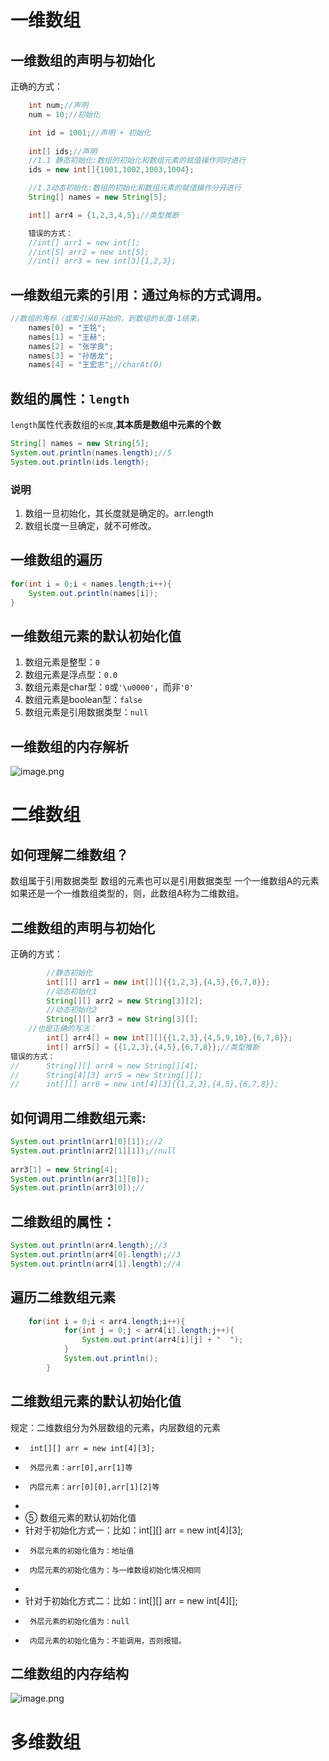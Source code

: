 # 一维数组
## 一维数组的声明与初始化
正确的方式：
```java
	int num;//声明
	num = 10;//初始化

	int id = 1001;//声明 + 初始化
		
	int[] ids;//声明
	//1.1 静态初始化:数组的初始化和数组元素的赋值操作同时进行
	ids = new int[]{1001,1002,1003,1004};

	//1.2动态初始化:数组的初始化和数组元素的赋值操作分开进行
	String[] names = new String[5];

	int[] arr4 = {1,2,3,4,5};//类型推断

	错误的方式：
	//int[] arr1 = new int[];
	//int[5] arr2 = new int[5];
	//int[] arr3 = new int[3]{1,2,3};
```
## 一维数组元素的引用：通过`角标`的方式调用。
```java
//数组的角标（或索引从0开始的，到数组的长度-1结束。
	names[0] = "王铭";
	names[1] = "王赫";
	names[2] = "张学良";
	names[3] = "孙居龙";
	names[4] = "王宏志";//charAt(0)
```
## 数组的属性：`length`
`length`属性代表数组的`长度`,**其本质是数组中元素的个数**
```java
String[] names = new String[5];
System.out.println(names.length);//5
System.out.println(ids.length);
```
### 说明

1. 数组一旦初始化，其长度就是确定的。arr.length
2. 数组长度一旦确定，就不可修改。
## 一维数组的遍历
```java
for(int i = 0;i < names.length;i++){
	System.out.println(names[i]);
}
```
## 一维数组元素的默认初始化值

1. 数组元素是整型：`0`
2. 数组元素是浮点型：`0.0`
3. 数组元素是char型：`0`或`'\u0000'`，而非`'0'`
4. 数组元素是boolean型：`false`
5. 数组元素是引用数据类型：`null`
## 一维数组的内存解析
![image.png](https://cdn.nlark.com/yuque/0/2022/png/28932072/1655979620124-65db1f9f-8783-4152-a233-2ffed039912c.png#averageHue=%235faa9d&clientId=u43625b52-a8ed-4&from=paste&height=428&id=u7303f3d2&originHeight=428&originWidth=753&originalType=binary&ratio=1&rotation=0&showTitle=false&size=49167&status=done&style=none&taskId=u276d08d2-3c75-4b58-bc21-dea8764d22a&title=&width=753)
# 二维数组
## 如何理解二维数组？
数组属于引用数据类型
数组的元素也可以是引用数据类型
一个一维数组A的元素如果还是一个一维数组类型的，则，此数组A称为二维数组。
## 二维数组的声明与初始化
正确的方式：
```java
    	//静态初始化
		int[][] arr1 = new int[][]{{1,2,3},{4,5},{6,7,8}};
		//动态初始化1
		String[][] arr2 = new String[3][2];
		//动态初始化2
		String[][] arr3 = new String[3][];
	//也是正确的写法：
		int[] arr4[] = new int[][]{{1,2,3},{4,5,9,10},{6,7,8}};
		int[] arr5[] = {{1,2,3},{4,5},{6,7,8}};//类型推断
错误的方式：
//		String[][] arr4 = new String[][4];
//		String[4][3] arr5 = new String[][];
//		int[][] arr6 = new int[4][3]{{1,2,3},{4,5},{6,7,8}};
```
## 如何调用二维数组元素:
```java
System.out.println(arr1[0][1]);//2
System.out.println(arr2[1][1]);//null
		
arr3[1] = new String[4];
System.out.println(arr3[1][0]);
System.out.println(arr3[0]);//
```
## 二维数组的属性：
```java
System.out.println(arr4.length);//3
System.out.println(arr4[0].length);//3
System.out.println(arr4[1].length);//4
```
## 遍历二维数组元素
```java
	for(int i = 0;i < arr4.length;i++){
			for(int j = 0;j < arr4[i].length;j++){
				System.out.print(arr4[i][j] + "  ");
			}
			System.out.println();
		}
```
## 二维数组元素的默认初始化值
 规定：二维数组分为外层数组的元素，内层数组的元素
 * 		int[][] arr = new int[4][3];
 * 		外层元素：arr[0],arr[1]等
 * 		内层元素：arr[0][0],arr[1][2]等
 * 
 *   ⑤ 数组元素的默认初始化值 
 *   针对于初始化方式一：比如：int[][] arr = new int[4][3];
 *      外层元素的初始化值为：地址值
 *      内层元素的初始化值为：与一维数组初始化情况相同
 *      
 *   针对于初始化方式二：比如：int[][] arr = new int[4][];
 *   	外层元素的初始化值为：null
 *      内层元素的初始化值为：不能调用，否则报错。
## 二维数组的内存结构
![image.png](https://cdn.nlark.com/yuque/0/2022/png/28932072/1655979608465-c8327663-7769-49a5-a56c-cd151136265f.png#averageHue=%2357a89a&clientId=u5d7c0f4f-05a3-4&from=paste&height=422&id=udb07283a&originHeight=422&originWidth=757&originalType=binary&ratio=1&rotation=0&showTitle=false&size=39745&status=done&style=none&taskId=u280cb4e2-16b6-4695-98e1-fb412ae418e&title=&width=757)

# 多维数组







